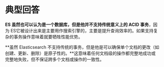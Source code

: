# 典型回答

**ES 虽然也可以认为是一个数据库，但是他并不支持传统意义上的 ACID 事务**，因为 ES它被设计出来是主要用作搜索引擎的，主要是提升查询效率的。如果支持复杂的事务操作意味着就要牺牲性能优势。

**虽然 Elasticsearch 不支持传统的事务，但是他是可以确保单个文档的更改（如创建、更新、删除）是原子性的。**这意味着任何文档级的操作都完整地成功或完整地失败，但不保证跨多个文档或操作的一致性。





